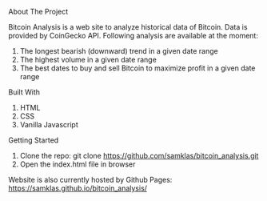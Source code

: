About The Project

Bitcoin Analysis is a web site to analyze historical data of Bitcoin. Data is provided by CoinGecko API. Following analysis are available at the moment:
1.	The longest bearish (downward) trend in a given date range
2.	The highest volume in a given date range
3.	The best dates to buy and sell Bitcoin to maximize profit in a given date range

Built With

1.	HTML
2.	CSS
3.	Vanilla Javascript

Getting Started

1.	Clone the repo: git clone https://github.com/samklas/bitcoin_analysis.git
2.	Open the index.html file in browser

Website is also currently hosted by Github Pages: https://samklas.github.io/bitcoin_analysis/
